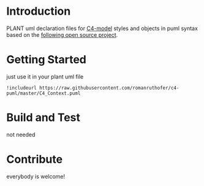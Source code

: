 # Introduction 

PLANT uml declaration files for [C4-model](https://c4model.com/) styles and objects in puml syntax based on the [following open source project](https://github.com/RicardoNiepel/C4-PlantUML).


# Getting Started
just use it in your plant uml file
 

```
!includeurl https://raw.githubusercontent.com/romanruthofer/c4-puml/master/C4_Context.puml
```


# Build and Test
not needed

# Contribute
everybody is welcome!
